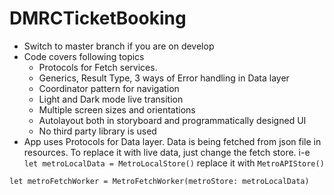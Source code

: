 # DMRCTicketBooking
- Switch to master branch if you are on develop
- Code covers following topics
  - Protocols for Fetch services.
  - Generics, Result Type, 3 ways of Error handling in Data layer
  - Coordinator pattern for navigation
  - Light and Dark mode live transition
  - Multiple screen sizes and orientations
  - Autolayout both in storyboard and programmatically designed UI
  - No third party library is used
- App uses Protocols for Data layer. Data is being fetched from json file in resources. To replace it with live data, just change the fetch store. i-e         
`````let metroLocalData = MetroLocalStore()````` replace it with ``````MetroAPIStore()``````

`````let metroFetchWorker = MetroFetchWorker(metroStore: metroLocalData)`````
